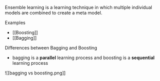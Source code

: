 Ensemble learning is a learning technique in which multiple individual models are combined to create a meta model.

Examples
- [[Boosting]]
- [[Bagging]]

Differences between Bagging and Boosting
- bagging is a **parallel** learning process and boosting is a **sequential** learning process

![[bagging vs boosting.png]]
